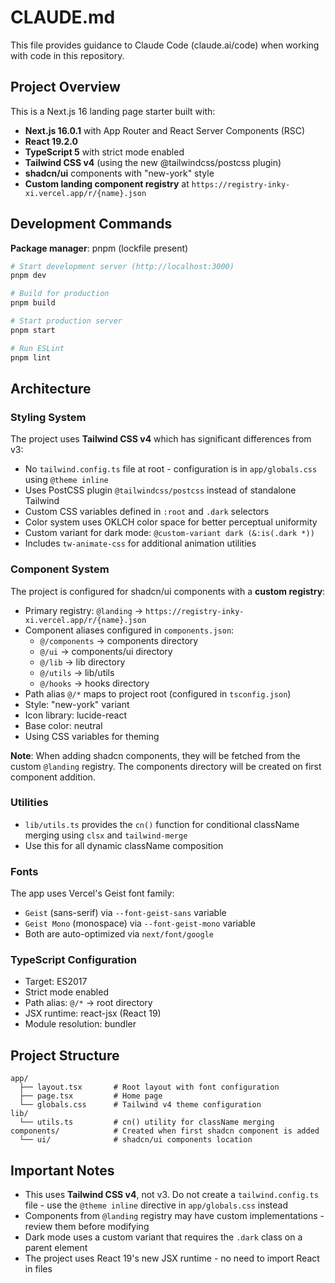 # CLAUDE.md

This file provides guidance to Claude Code (claude.ai/code) when working with code in this repository.

## Project Overview

This is a Next.js 16 landing page starter built with:
- **Next.js 16.0.1** with App Router and React Server Components (RSC)
- **React 19.2.0**
- **TypeScript 5** with strict mode enabled
- **Tailwind CSS v4** (using the new @tailwindcss/postcss plugin)
- **shadcn/ui** components with "new-york" style
- **Custom landing component registry** at `https://registry-inky-xi.vercel.app/r/{name}.json`

## Development Commands

**Package manager**: pnpm (lockfile present)

```bash
# Start development server (http://localhost:3000)
pnpm dev

# Build for production
pnpm build

# Start production server
pnpm start

# Run ESLint
pnpm lint
```

## Architecture

### Styling System

The project uses **Tailwind CSS v4** which has significant differences from v3:

- No `tailwind.config.ts` file at root - configuration is in `app/globals.css` using `@theme inline`
- Uses PostCSS plugin `@tailwindcss/postcss` instead of standalone Tailwind
- Custom CSS variables defined in `:root` and `.dark` selectors
- Color system uses OKLCH color space for better perceptual uniformity
- Custom variant for dark mode: `@custom-variant dark (&:is(.dark *))`
- Includes `tw-animate-css` for additional animation utilities

### Component System

The project is configured for shadcn/ui components with a **custom registry**:

- Primary registry: `@landing` → `https://registry-inky-xi.vercel.app/r/{name}.json`
- Component aliases configured in `components.json`:
  - `@/components` → components directory
  - `@/ui` → components/ui directory
  - `@/lib` → lib directory
  - `@/utils` → lib/utils
  - `@/hooks` → hooks directory
- Path alias `@/*` maps to project root (configured in `tsconfig.json`)
- Style: "new-york" variant
- Icon library: lucide-react
- Base color: neutral
- Using CSS variables for theming

**Note**: When adding shadcn components, they will be fetched from the custom `@landing` registry. The components directory will be created on first component addition.

### Utilities

- `lib/utils.ts` provides the `cn()` function for conditional className merging using `clsx` and `tailwind-merge`
- Use this for all dynamic className composition

### Fonts

The app uses Vercel's Geist font family:
- `Geist` (sans-serif) via `--font-geist-sans` variable
- `Geist Mono` (monospace) via `--font-geist-mono` variable
- Both are auto-optimized via `next/font/google`

### TypeScript Configuration

- Target: ES2017
- Strict mode enabled
- Path alias: `@/*` → root directory
- JSX runtime: react-jsx (React 19)
- Module resolution: bundler

## Project Structure

```
app/
  ├── layout.tsx       # Root layout with font configuration
  ├── page.tsx         # Home page
  └── globals.css      # Tailwind v4 theme configuration
lib/
  └── utils.ts         # cn() utility for className merging
components/            # Created when first shadcn component is added
  └── ui/              # shadcn/ui components location
```

## Important Notes

- This uses **Tailwind CSS v4**, not v3. Do not create a `tailwind.config.ts` file - use the `@theme inline` directive in `app/globals.css` instead
- Components from `@landing` registry may have custom implementations - review them before modifying
- Dark mode uses a custom variant that requires the `.dark` class on a parent element
- The project uses React 19's new JSX runtime - no need to import React in files
